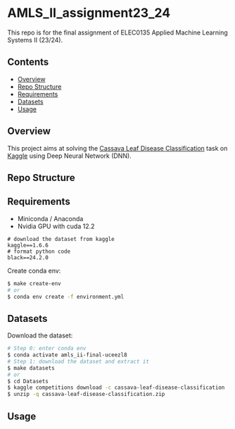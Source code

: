 # AMLS_II_assignment23_24

This repo is for the final assignment of ELEC0135 Applied Machine Learning Systems II (23/24).

## Contents

- [Overview](#Overview)
- [Repo Structure](#Repo-Structure)
- [Requirements](#Requirements)
- [Datasets](#Datasets)
- [Usage](#Usage)

## Overview

This project aims at solving the [Cassava Leaf Disease Classification](https://www.kaggle.com/competitions/cassava-leaf-disease-classification/) task on [Kaggle](https://www.kaggle.com/) using Deep Neural Network (DNN).

## Repo Structure

## Requirements

* Miniconda / Anaconda
* Nvidia GPU with cuda 12.2

```
# download the dataset from kaggle
kaggle==1.6.6
# format python code
black==24.2.0
```

Create conda env:

```bash
$ make create-env
# or
$ conda env create -f environment.yml
```

## Datasets

Download the dataset:

```bash
# Step 0: enter conda env
$ conda activate amls_ii-final-uceezl8
# Step 1: download the dataset and extract it
$ make datasets
# or
$ cd Datasets
$ kaggle competitions download -c cassava-leaf-disease-classification
$ unzip -q cassava-leaf-disease-classification.zip
```

## Usage

